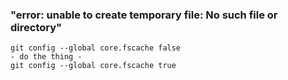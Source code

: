 ### "error: unable to create temporary file: No such file or directory"
```
git config --global core.fscache false
- do the thing -
git config --global core.fscache true
```
